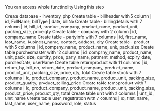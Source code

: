 You can access whole functinolity Using this step

Create database - inventory_php
Create table - billheader with 5 column | id, FullName, billType | date, billNo
Create table - billingdetails with 7 column | id, bill_id, product_company, product_name, product_unit, packing_size, price,qty
Create table - company with 2 column | id, company_name
Create table - partyinfo with 7 columns | id, first_name, last_name, business_name, contact, address, city
Create table - product with 5 columns | id, company_name, product_name, unit, pack_size
Create table purchesmaster with 12 columns | id, company_name, product_name, unit, pack_size, quntity, price, party_name, patment_method, expiry_date, purchesDate, userName
Create table returnproduct with 11 columns | id, return_by, bill_no, return_date, product_company, product_name, product_unit, packing_size, price, qty, total
Create table stock with 7 columns | id, product_company, product_name, product_unit, packing_size, product_quntity, product_selling_price
Create table tempproduct with 7 columns | id, product_company, product_name, product_unit, packing_size, product_price, product_qty, total
Create table unit with 2 columns | unit_id, unit_name
Create table user_registration with 7 columns | id, first_name, last_name, user_name, password, role, status
